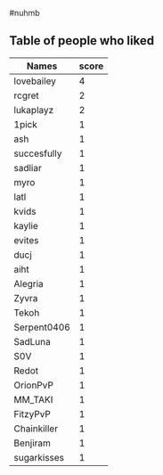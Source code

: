 #nuhmb
## Table of people who liked
Names | score
--- | ---
lovebailey | 4
rcgret | 2
lukaplayz | 2
1pick | 1
ash | 1
succesfully | 1
sadliar | 1
myro | 1
latl | 1
kvids | 1
kaylie | 1
evites | 1
ducj | 1
aiht | 1
Alegria | 1
Zyvra | 1
Tekoh | 1
Serpent0406 | 1
SadLuna | 1
S0V | 1
Redot | 1
OrionPvP | 1
MM_TAKI | 1
FitzyPvP | 1
Chainkiller | 1
Benjiram | 1
sugarkisses | 1
